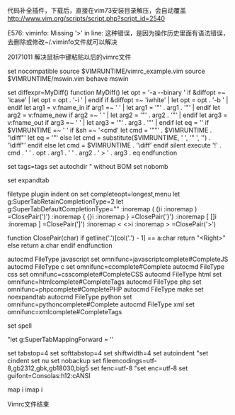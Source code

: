 代码补全插件，下载后，直接在vim73安装目录解压，会自动覆盖
http://www.vim.org/scripts/script.php?script_id=2540

 E576: viminfo: Missing '>' in line: 
这种错误，是因为操作历史里面有语法错误，去删除或修改~/.viminfo文件就可以解决


20171011 解决鼠标中键粘贴以后的vimrc文件

set nocompatible
source $VIMRUNTIME/vimrc_example.vim
source $VIMRUNTIME/mswin.vim
behave mswin

set diffexpr=MyDiff()
function MyDiff()
  let opt = '-a --binary '
  if &diffopt =~ 'icase' | let opt = opt . '-i ' | endif
  if &diffopt =~ 'iwhite' | let opt = opt . '-b ' | endif
  let arg1 = v:fname_in
  if arg1 =~ ' ' | let arg1 = '"' . arg1 . '"' | endif
  let arg2 = v:fname_new
  if arg2 =~ ' ' | let arg2 = '"' . arg2 . '"' | endif
  let arg3 = v:fname_out
  if arg3 =~ ' ' | let arg3 = '"' . arg3 . '"' | endif
  let eq = ''
  if $VIMRUNTIME =~ ' '
    if &sh =~ '\<cmd'
      let cmd = '""' . $VIMRUNTIME . '\diff"'
      let eq = '"'
    else
      let cmd = substitute($VIMRUNTIME, ' ', '" ', '') . '\diff"'
    endif
  else
    let cmd = $VIMRUNTIME . '\diff'
  endif
  silent execute '!' . cmd . ' ' . opt . arg1 . ' ' . arg2 . ' > ' . arg3 . eq
endfunction

set tags=tags
set autochdir
" without BOM 
set nobomb

set expandtab


filetype plugin indent on
set completeopt=longest,menu
let g:SuperTabRetainCompletionType=2
let g:SuperTabDefaultCompletionType="<C-X><C-O>"
:inoremap ( ()<ESC>i
:inoremap ) <c-r>=ClosePair(')')<CR>
:inoremap { {}<ESC>i
:inoremap } <c-r>=ClosePair('}')<CR>
:inoremap [ []<ESC>i
:inoremap ] <c-r>=ClosePair(']')<CR>
:inoremap < <><ESC>i
:inoremap > <c-r>=ClosePair('>')<CR>

function ClosePair(char)
    if getline('.')[col('.') - 1] == a:char
        return "\<Right>"
    else
        return a:char
    endif
endfunction

autocmd FileType javascript set omnifunc=javascriptcomplete#CompleteJS
autocmd FileType c set omnifunc=ccomplete#Complete
autocmd FileType css set omnifunc=csscomplete#CompleteCSS
autocmd FileType html set omnifunc=htmlcomplete#CompleteTags 
autocmd FileType php set omnifunc=phpcomplete#CompletePHP
autocmd FileType make set noexpandtab
autocmd FileType python set omnifunc=pythoncomplete#Complete
autocmd FileType xml set omnifunc=xmlcomplete#CompleteTags

set spell 

"let g:SuperTabMappingForward = '<tab>'


set tabstop=4
set softtabstop=4
set shiftwidth=4
set autoindent
"set cindent
set nu
set nobackup
set fileencodings=utf-8,gb2312,gbk,gb18030,big5
set fenc=utf-8
"set enc=utf-8
set guifont=Consolas:h12:cANSI

map <MiddleMouse> <F7><ESC>i
imap <MiddleMouse> <ESC>i


Vimrc文件结束
